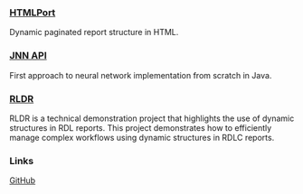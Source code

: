 ### [HTMLPort](https://nearage.github.io/HTMLPort.html)
Dynamic paginated report structure in HTML.

### [JNN API](https://nearage.github.io/jnn/)
First approach to neural network implementation from scratch in Java.

### [RLDR](https://nearage.github.io/rldr/)
RLDR is a technical demonstration project that highlights the use of dynamic structures in RDL reports. This project demonstrates how to efficiently manage complex workflows using dynamic structures in RDLC reports.

### Links
[GitHub](https://github.com/Nearage)